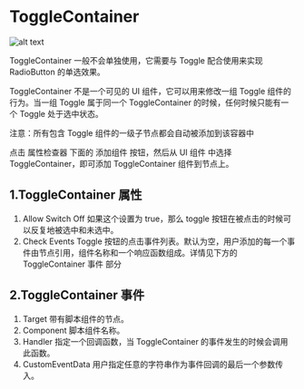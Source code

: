
# ToggleContainer
![alt text](https://docs.cocos.com/creator/2.4/manual/assets/toggle-container.GR2VQzZV.png)

ToggleContainer 一般不会单独使用，它需要与 Toggle 配合使用来实现 RadioButton 的单选效果。

ToggleContainer 不是一个可见的 UI 组件，它可以用来修改一组 Toggle 组件的行为。当一组 Toggle 属于同一个 ToggleContainer 的时候，任何时候只能有一个 Toggle 处于选中状态。

注意：所有包含 Toggle 组件的一级子节点都会自动被添加到该容器中

点击 属性检查器 下面的 添加组件 按钮，然后从 UI 组件 中选择 ToggleContainer，即可添加 ToggleContainer 组件到节点上。

## 1.ToggleContainer 属性
1. Allow Switch Off	如果这个设置为 true，那么 toggle 按钮在被点击的时候可以反复地被选中和未选中。
2. Check Events	Toggle 按钮的点击事件列表。默认为空，用户添加的每一个事件由节点引用，组件名称和一个响应函数组成。详情见下方的 ToggleContainer 事件 部分

## 2.ToggleContainer 事件
1. Target 带有脚本组件的节点。
2. Component 脚本组件名称。
3. Handler	指定一个回调函数，当 ToggleContainer 的事件发生的时候会调用此函数。
4. CustomEventData 用户指定任意的字符串作为事件回调的最后一个参数传入。
